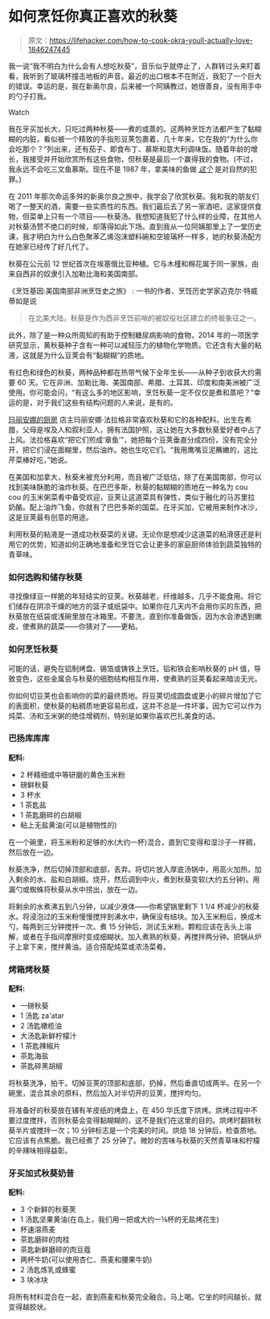 # 如何烹饪你真正喜欢的秋葵

> 原文：<https://lifehacker.com/how-to-cook-okra-youll-actually-love-1846247445>

我一说“我不明白为什么会有人想吃秋葵”，音乐似乎就停止了，人群转过头来盯着看，我听到了玻璃杯撞击地板的声音。最近的出口根本不在附近，我犯了一个巨大的错误。幸运的是，我在新奥尔良，后来被一个阿姨教过，她很善良，没有用手中的勺子打我。

Watch

我在牙买加长大，只吃过两种秋葵——煮的或蒸的。这两种烹饪方法都产生了黏糊糊的内脏，看似被一个精致的手指形豆荚包裹着，几十年来，它在我的“为什么你会吃那个？”列出来，还有茄子、即食布丁、慕斯和意大利调味饭。随着年龄的增长，我接受并开始欣赏所有这些食物，但秋葵是最后一个赢得我的食物。(不过，我永远不会吃三文鱼慕斯。现在不是 1987 年，拿美味的鱼做 [*这个*](https://www.food.com/recipe/double-smoked-salmon-mousse-284112) 是对自然的犯罪。)

在 2011 年那次命运多舛的新奥尔良之旅中，我学会了欣赏秋葵。我和我的朋友们喝了一整天的酒，需要一些实质性的东西。我们最后去了另一家酒吧，这家提供食物，但菜单上只有一个项目——秋葵汤。我想知道我犯了什么样的业障，在其他人对秋葵汤赞不绝口的时候，却落得如此下场。直到我从一位阿姨那里上了一堂历史课，我才明白为什么白色聚苯乙烯泡沫塑料碗和空玻璃杯一样多，她的秋葵汤配方在她家已经传了好几代了。

秋葵在公元前 12 世纪首次在埃塞俄比亚种植。它与木槿和棉花属于同一家族，由来自西非的奴隶引入加勒比海和美国南部。

《烹饪基因:美国南部非洲烹饪史之旅》 *:* 一书的作者、烹饪历史学家迈克尔·特威蒂如是说

> 在北美大陆，秋葵是作为西非烹饪前哨的被奴役社区建立的终极象征之一。

此外，除了是一种众所周知的有助于控制糖尿病影响的食物，2014 年的一项医学研究显示，黄秋葵种子含有一种可以减轻压力的植物化学物质。它还含有大量的粘液，这就是为什么豆荚会有“黏糊糊”的质地。

有红色和绿色的秋葵，两种品种都在热带气候下全年生长——从种子到收获大约需要 60 天。它在非洲、加勒比海、美国南部、希腊、土耳其、印度和南美洲被广泛使用。你可能会问，“有这么多的地区影响，烹饪秋葵一定不仅仅是煮和蒸吧？”幸运的是，对于我们这些有结构问题的人来说，是有的。

[玛丽安娜的厨房](https://www.instagram.com/missmariannaf/) 店主玛丽安娜·法拉格非常喜欢秋葵和它的各种配料。出生在希腊，父母是埃及人和叙利亚人，拥有法国护照，这让她在大多数秋葵爱好者中占了上风。法拉格喜欢“把它们煎成‘章鱼’”，她把每个豆荚垂直分成四份，没有完全分开，把它们浸在面糊里，然后油炸。她也生吃它们。“我用鹰嘴豆泥蘸嫩的，这比芹菜棒好吃，”她说。

在美国和加拿大，秋葵未被充分利用，而且被广泛低估，除了在美国南部，你可以找到美味酥脆的油炸秋葵。在巴巴多斯，秋葵的黏糊糊的质地在一种名为 cou cou 的玉米粥菜肴中备受欢迎，豆荚让这道菜具有弹性，类似于融化的马苏里拉奶酪。配上油炸飞鱼，你就有了巴巴多斯的国菜。在牙买加，它被用来制作冰沙，这是豆荚最有创意的用途。

利用秋葵的粘液是一道成功秋葵菜的关键。无论你是想减少这道菜的粘滑感还是利用它的优势，知道如何正确地准备和烹饪它会让更多的家庭厨师体验到蔬菜独特的青草味。

### **如何选购和储存秋葵**

寻找像绿豆一样脆的年轻结实的豆荚。秋葵越老，纤维越多，几乎不能食用。将它们储存在阴凉干燥的地方的篮子或纸袋中。如果你在几天内不会用你买的东西，把秋葵放在纸袋或浅碗里放在冰箱里。不要洗，直到你准备做饭，因为水会渗透到嫩皮，使煮熟的蔬菜——你猜对了——更粘。

### **如何烹饪秋葵**

可能的话，避免在铝制烤盘、锡箔或铸铁上烹饪。铝和铁会影响秋葵的 pH 值，导致变色，这些金属会与秋葵的细胞结构相互作用，使煮熟的豆荚看起来暗淡无光。

你如何切豆荚也会影响你的菜的最终质地。将豆荚切成圆盘或更小的碎片增加了它的表面积，使秋葵的粘稠质地更容易形成，这并不总是一件坏事，因为它可以作为炖菜、汤和玉米粥的绝佳增稠剂，特别是如果你喜欢巴扎美食的话。

### **巴扬库库库**

**配料:**

*   2 杯精细或中等研磨的黄色玉米粉
*   磅鲜秋葵
*   3 杯水
*   1 茶匙盐
*   1 茶匙磨碎的白胡椒
*   粘上无盐黄油(可以是植物性的)

在一个碗里，将玉米粉和足够的水(大约一杯)混合，直到它变得和湿沙子一样稠，然后放在一边。

秋葵洗净，然后切掉顶部和底部，丢弃。将切片放入厚底汤锅中，用高火加热，加入剩余的水、盐和白胡椒。烧开，然后调到中火，煮到秋葵变软(大约五分钟)。用漏勺或蜘蛛将秋葵从水中捞出，放在一边。

将剩余的水煮沸五到八分钟，以减少液体——你希望锅里剩下 1 1/4 杯减少的秋葵水。将浸泡过的玉米粉慢慢搅拌到沸水中，确保没有结块。加入玉米粉后，换成木勺，每两到三分钟搅拌一次。煮 15 分钟后，测试玉米粉。颗粒应该在舌头上溶解，或者在手指间摩擦时变成细糊状。加入煮熟的秋葵，再搅拌两分钟。把锅从炉子上拿下来，搅拌黄油。适合搭配炖菜或浓汤菜肴。

### **烤箱烤秋葵**

**配料:**

*   一磅秋葵
*   1 汤匙 za'atar
*   2 汤匙橄榄油
*   大汤匙新鲜柠檬汁
*   1 茶匙辣椒片
*   茶匙海盐
*   茶匙碎黑胡椒

将秋葵洗净，拍干。切掉豆荚的顶部和底部，扔掉，然后垂直切成两半。在另一个碗里，混合其余的原料，然后加入对半切开的豆荚，搅拌均匀。

将准备好的秋葵放在铺有羊皮纸的烤盘上，在 450 华氏度下烘烤。烘烤过程中不要过度搅拌，否则秋葵会变得黏糊糊的，这不是我们在这里的目的。烘烤时翻转秋葵半片或搅拌一次；10 分钟标志是一个完美的时间。烘焙 18 分钟后，检查质地。它应该有点焦脆。我已经煮了 25 分钟了。微妙的苦味与秋葵的天然青草味和柠檬的辛辣味相得益彰。

### 牙买加式秋葵奶昔

**配料:**

*   3 个新鲜的秋葵荚
*   1 汤匙坚果黄油(在岛上，我们用一把或大约一⅛杯的无盐烤花生)
*   杯速溶燕麦
*   茶匙磨碎的肉桂
*   茶匙新鲜磨碎的肉豆蔻
*   两杯牛奶(可以使用杏仁、燕麦和腰果牛奶)
*   2 汤匙炼乳或蜂蜜
*   3 块冰块

将所有材料混合在一起，直到燕麦和秋葵完全融合。马上喝。它坐的时间越长，就变得越胶状。